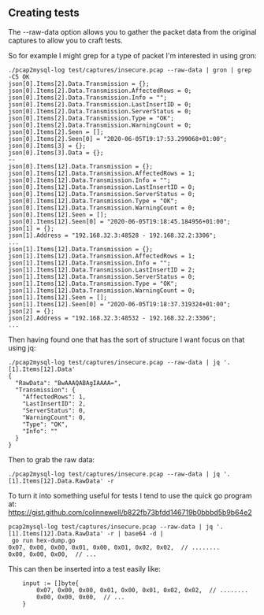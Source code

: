 ## Creating tests

The --raw-data option allows you to gather the packet data from the original captures to allow you to craft tests.

So for example I might grep for a type of packet I'm interested in using gron:

```
./pcap2mysql-log test/captures/insecure.pcap --raw-data | gron | grep -C5 OK
json[0].Items[2].Data.Transmission = {};
json[0].Items[2].Data.Transmission.AffectedRows = 0;
json[0].Items[2].Data.Transmission.Info = "";
json[0].Items[2].Data.Transmission.LastInsertID = 0;
json[0].Items[2].Data.Transmission.ServerStatus = 0;
json[0].Items[2].Data.Transmission.Type = "OK";
json[0].Items[2].Data.Transmission.WarningCount = 0;
json[0].Items[2].Seen = [];
json[0].Items[2].Seen[0] = "2020-06-05T19:17:53.299068+01:00";
json[0].Items[3] = {};
json[0].Items[3].Data = {};
--
json[0].Items[12].Data.Transmission = {};
json[0].Items[12].Data.Transmission.AffectedRows = 1;
json[0].Items[12].Data.Transmission.Info = "";
json[0].Items[12].Data.Transmission.LastInsertID = 0;
json[0].Items[12].Data.Transmission.ServerStatus = 0;
json[0].Items[12].Data.Transmission.Type = "OK";
json[0].Items[12].Data.Transmission.WarningCount = 0;
json[0].Items[12].Seen = [];
json[0].Items[12].Seen[0] = "2020-06-05T19:18:45.184956+01:00";
json[1] = {};
json[1].Address = "192.168.32.3:48528 - 192.168.32.2:3306";
...
json[1].Items[12].Data.Transmission = {};
json[1].Items[12].Data.Transmission.AffectedRows = 1;
json[1].Items[12].Data.Transmission.Info = "";
json[1].Items[12].Data.Transmission.LastInsertID = 2;
json[1].Items[12].Data.Transmission.ServerStatus = 0;
json[1].Items[12].Data.Transmission.Type = "OK";
json[1].Items[12].Data.Transmission.WarningCount = 0;
json[1].Items[12].Seen = [];
json[1].Items[12].Seen[0] = "2020-06-05T19:18:37.319324+01:00";
json[2] = {};
json[2].Address = "192.168.32.3:48532 - 192.168.32.2:3306";
...
```

Then having found one that has the sort of structure I want focus on that using jq:

```
./pcap2mysql-log test/captures/insecure.pcap --raw-data | jq '.[1].Items[12].Data'
{
  "RawData": "BwAAAQABAgIAAAA=",
  "Transmission": {
    "AffectedRows": 1,
    "LastInsertID": 2,
    "ServerStatus": 0,
    "WarningCount": 0,
    "Type": "OK",
    "Info": ""
  }
}
```

Then to grab the raw data:

```
./pcap2mysql-log test/captures/insecure.pcap --raw-data | jq '.[1].Items[12].Data.RawData' -r
```

To turn it into something useful for tests I tend to use the quick go program at:
https://gist.github.com/colinnewell/b822fb73bfdd146719b0bbbd5b9b64e2

```
pcap2mysql-log test/captures/insecure.pcap --raw-data | jq '.[1].Items[12].Data.RawData' -r | base64 -d |
 go run hex-dump.go
0x07, 0x00, 0x00, 0x01, 0x00, 0x01, 0x02, 0x02,  // ........
0x00, 0x00, 0x00,  // ...
```

This can then be inserted into a test easily like:

```
    input := []byte{
        0x07, 0x00, 0x00, 0x01, 0x00, 0x01, 0x02, 0x02,  // ........
        0x00, 0x00, 0x00,  // ...
    }
```

